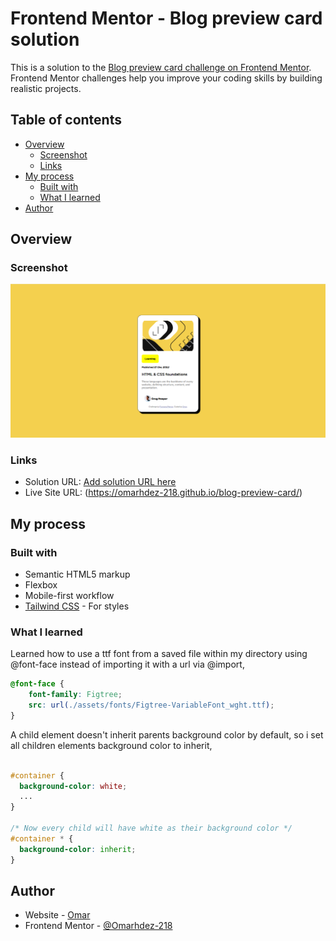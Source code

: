 # Frontend Mentor - Blog preview card solution

This is a solution to the [Blog preview card challenge on Frontend Mentor](https://www.frontendmentor.io/challenges/blog-preview-card-ckPaj01IcS). Frontend Mentor challenges help you improve your coding skills by building realistic projects. 

## Table of contents

- [Overview](#overview)
  - [Screenshot](#screenshot)
  - [Links](#links)
- [My process](#my-process)
  - [Built with](#built-with)
  - [What I learned](#what-i-learned)
- [Author](#author)


## Overview


### Screenshot

![Screenshot](./screenshot.jpg)


### Links

- Solution URL: [Add solution URL here](https://your-solution-url.com)
- Live Site URL: (https://omarhdez-218.github.io/blog-preview-card/)

## My process

### Built with

- Semantic HTML5 markup
- Flexbox
- Mobile-first workflow
- [Tailwind CSS](https://tailwindcss.com/) - For styles


### What I learned


Learned how to use a ttf font from a saved file within my directory using @font-face instead of importing it with a url via @import,
```css
@font-face {
    font-family: Figtree;
    src: url(./assets/fonts/Figtree-VariableFont_wght.ttf);
}
```
 A child element doesn't inherit parents background color by default, so i set all children elements background color to inherit,
```css

#container {
  background-color: white;
  ...
}

/* Now every child will have white as their background color */
#container * {
  background-color: inherit;
}

```


## Author

- Website - [Omar](https://github.com/Omarhdez-218)
- Frontend Mentor - [@Omarhdez-218](https://www.frontendmentor.io/profile/omarhdez-218)

